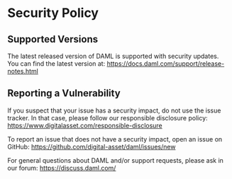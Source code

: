 # Security Policy

## Supported Versions

The latest released version of DAML is supported with security updates.
You can find the latest version at:
https://docs.daml.com/support/release-notes.html

## Reporting a Vulnerability

If you suspect that your issue has a security impact, do not use the issue tracker.
In that case, please follow our responsible disclosure policy:
https://www.digitalasset.com/responsible-disclosure

To report an issue that does not have a security impact, open an issue on GitHub:
https://github.com/digital-asset/daml/issues/new

For general questions about DAML and/or support requests, please ask in our forum:
https://discuss.daml.com/
